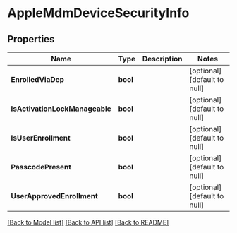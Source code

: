 # AppleMdmDeviceSecurityInfo

## Properties
Name | Type | Description | Notes
------------ | ------------- | ------------- | -------------
**EnrolledViaDep** | **bool** |  | [optional] [default to null]
**IsActivationLockManageable** | **bool** |  | [optional] [default to null]
**IsUserEnrollment** | **bool** |  | [optional] [default to null]
**PasscodePresent** | **bool** |  | [optional] [default to null]
**UserApprovedEnrollment** | **bool** |  | [optional] [default to null]

[[Back to Model list]](../README.md#documentation-for-models) [[Back to API list]](../README.md#documentation-for-api-endpoints) [[Back to README]](../README.md)

